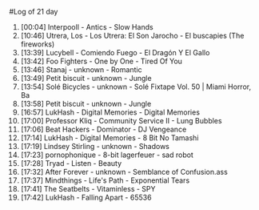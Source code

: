 #Log of 21 day

1. [00:04] Interpooll - Antics - Slow Hands
1. [10:46] Utrera, Los - Los Utrera: El Son Jarocho - El buscapies (The fireworks)
1. [13:39] Lucybell - Comiendo Fuego - El Dragón Y El Gallo
1. [13:42] Foo Fighters - One by One - Tired Of You
1. [13:46] Stanaj - unknown - Romantic
1. [13:49] Petit biscuit - unknown - Jungle
1. [13:54] Solé Bicycles - unknown - Solé Fixtape Vol. 50 | Miami Horror, Ba
1. [13:58] Petit biscuit - unknown - Jungle
1. [16:57] LukHash - Digital Memories - Digital Memories
1. [17:00] Professor Kliq - Community Service II - Lung Bubbles
1. [17:06] Beat Hackers - Dominator - DJ Vengeance
1. [17:14] LukHash - Digital Memories - 8 Bit No Tamashi
1. [17:19] Lindsey Stirling - unknown - Shadows
1. [17:23] pornophonique - 8-bit lagerfeuer - sad robot
1. [17:28] Tryad - Listen - Beauty
1. [17:32] After Forever - unknown - Semblance of Confusion.ass
1. [17:37] Mindthings - Life's Path - Exponential Tears
1. [17:41] The Seatbelts - Vitaminless - SPY
1. [17:42] LukHash - Falling Apart - 65536
